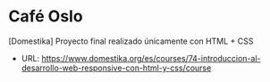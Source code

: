 # Café Oslo
[Domestika] Proyecto final realizado únicamente con HTML + CSS
- URL: https://www.domestika.org/es/courses/74-introduccion-al-desarrollo-web-responsive-con-html-y-css/course

